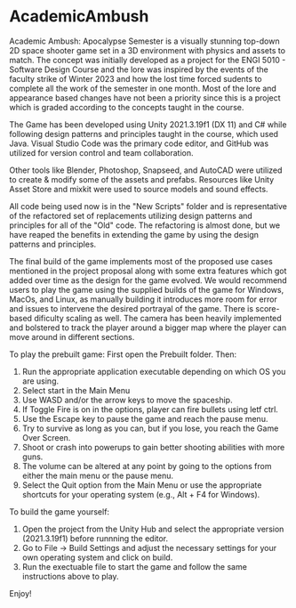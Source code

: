 # AcademicAmbush

Academic Ambush: Apocalypse Semester is a visually stunning top-down 2D space shooter game set in a 3D environment with physics and assets to match. The concept was initially developed as a project for the ENGI 5010 - Software Design Course and the lore was inspired by the events of the faculty strike of Winter 2023 and how the lost time forced sudents to complete all the work of the semester in one month. Most of the lore and appearance based changes have not been a priority since this is a project which is graded according to the concepts taught in the course.

The Game has been developed using Unity 2021.3.19f1 (DX 11) and C# while following design patterns and principles taught in the course, which used Java. Visual Studio Code was the primary code editor, and GitHub was utilized for version control and team collaboration.

Other tools like Blender, Photoshop, Snapseed, and AutoCAD were utilized to create & modify some of the assets and prefabs. Resources like Unity Asset Store and mixkit were used to source models and sound effects.

All code being used now is in the "New Scripts" folder and is representative of the refactored set of replacements utilizing design patterns and principles for all of the "Old" code. The refactoring is almost done, but we have reaped the benefits in extending the game by using the design patterns and principles.

The final build of the game implements most of the proposed use cases mentioned in the project proposal along with some extra features which got added over time as the design for the game evolved. We would recommend users to play the game using the supplied builds of the game for Windows, MacOs, and Linux, as manually building it introduces more room for error and issues to intervene the desired portrayal of the game. There is score-based dificulty scaling as well. The camera has been heavily implemented and bolstered to track the player around a bigger map where the player can move around in different sections.

To play the prebuilt game:
First open the Prebuilt folder. Then:

1. Run the appropriate application executable depending on which OS you are using.
2. Select start in the Main Menu
3. Use WASD and/or the arrow keys to move the spaceship.
4. If Toggle Fire is on in the options, player can fire bullets using letf ctrl.
5. Use the Escape key to pause the game and reach the pause menu.
6. Try to survive as long as you can, but if you lose, you reach the Game Over Screen.
7. Shoot or crash into powerups to gain better shooting abilities with more guns.
8. The volume can be altered at any point by going to the options from either the main menu or the pause menu.
9. Select the Quit option from the Main Menu or use the appropriate shortcuts for your operating system (e.g., Alt + F4 for Windows).

To build the game yourself:

1. Open the project from the Unity Hub and select the appropriate version (2021.3.19f1) before runnning the editor.
2. Go to File -> Build Settings and adjust the necessary settings for your own operating system and click on build.
3. Run the exectuable file to start the game and follow the same instructions above to play.

Enjoy!
